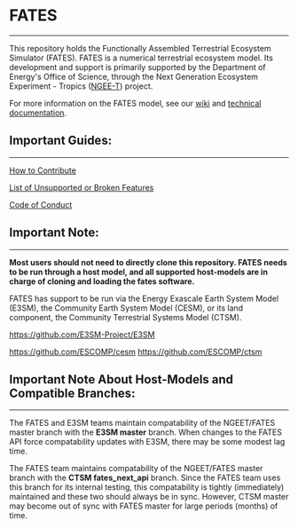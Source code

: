 # FATES
------------------------------

This repository holds the Functionally Assembled Terrestrial Ecosystem Simulator (FATES).  FATES is a numerical terrestrial ecosystem model. Its development and support is primarily supported by the Department of Energy's Office of Science, through the Next Generation Ecosystem Experiment - Tropics ([NGEE-T](https://ngee-tropics.lbl.gov/)) project.

For more information on the FATES model, see our [wiki](https://github.com/NGEET/fates/wiki) and [technical documentation](https://fates-docs.readthedocs.io/en/latest/index.html).


## Important Guides:
------------------------------

[How to Contribute](https://github.com/NGEET/fates/blob/master/CONTRIBUTING.md)

[List of Unsupported or Broken Features](https://github.com/NGEET/fates/wiki/Current-Unsupported-or-Broken-Features)

[Code of Conduct](https://github.com/NGEET/fates/blob/master/CODE_OF_CONDUCT.md)


## Important Note:
------------------------------

**Most users should not need to directly clone this repository.  FATES needs to be run through a host model, and all supported host-models are in charge of cloning and loading the fates software.**

FATES has support to be run via the Energy Exascale Earth System Model (E3SM), the Community Earth System Model (CESM), or its land component, the Community Terrestrial Systems Model (CTSM).

https://github.com/E3SM-Project/E3SM

https://github.com/ESCOMP/cesm
https://github.com/ESCOMP/ctsm


## Important Note About Host-Models and Compatible Branches:
------------------------------------------------------------

The FATES and E3SM teams maintain compatability of the NGEET/FATES master branch with the **E3SM master** branch. When changes to the FATES API force compatability updates with E3SM, there may be some modest lag time.

The FATES team maintains compatability of the NGEET/FATES master branch with the **CTSM fates_next_api** branch.  Since the FATES team uses this branch for its internal testing, this compatability is tightly (immediately) maintained and these two should always be in sync.  However, CTSM master may become out of sync with FATES master for large periods (months) of time.




